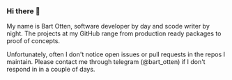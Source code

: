 ### Hi there 👋
My name is Bart Otten, software developer by day and scode writer by
night. The projects at my GitHub range from production ready packages
to proof of concepts.

Unfortunately, often I don't notice open issues or pull requests in
the repos I maintain. Please contact me through telegram (@bart_otten)
if I don't respond in in a couple of days.
